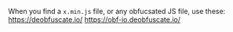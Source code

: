 
When you find a `x.min.js` file, or any obfucsated JS file, use these:
https://deobfuscate.io/
https://obf-io.deobfuscate.io/
